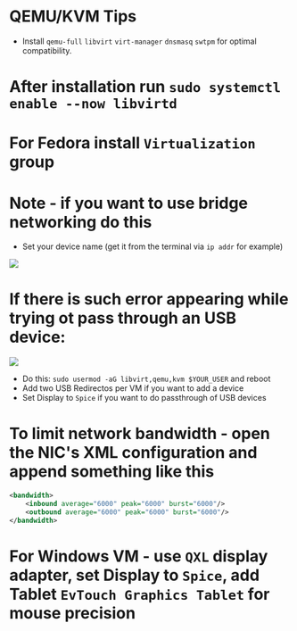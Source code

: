 # QEMU/KVM Tips
* Install `qemu-full` `libvirt` `virt-manager` `dnsmasq` `swtpm` for optimal compatibility.
# After installation run `sudo systemctl enable --now libvirtd`

# For Fedora install `Virtualization` group

# Note - if you want to use bridge networking do this
* Set your device name (get it from the terminal via `ip addr` for example)
<img src="howto-bridge.png" />

# If there is such error appearing while trying ot pass through an USB device:
<img src="usb-passthrough-kvm-error.png">

* Do this: `sudo usermod -aG libvirt,qemu,kvm $YOUR_USER` and reboot
* Add two USB Redirectos per VM if you want to add a device
* Set Display to `Spice` if you want to do passthrough of USB devices

# To limit network bandwidth - open the NIC's XML configuration and append something like this
```xml
<bandwidth>
    <inbound average="6000" peak="6000" burst="6000"/>
    <outbound average="6000" peak="6000" burst="6000"/>
</bandwidth>
```

# For Windows VM - use `QXL` display adapter, set Display to `Spice`, add Tablet `EvTouch Graphics Tablet` for mouse precision